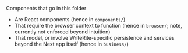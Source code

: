 Components that go in this folder
* Are React components (hence in `components/`)
* That require the browser context to function (hence in `browser/`; note, currently not enforced beyond intuition)
* That model, or involve WriteRite-specific persistence and services beyond the Next app itself (hence in `business/`)
